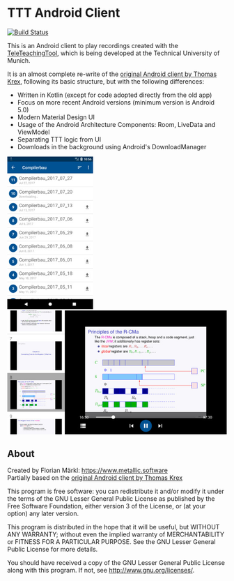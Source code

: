 
# TTT Android Client

[![Build Status](https://travis-ci.org/thestr4ng3r/ttt-android.svg?branch=travis)](https://travis-ci.org/thestr4ng3r/ttt-android)

This is an Android client to play recordings created with the [TeleTeachingTool](http://ttt.in.tum.de/), which is being developed at the Technical University of Munich.

It is an almost complete re-write of the [original Android client by Thomas Krex](https://versioncontrolseidl.in.tum.de/petter/tttandroidclient), following its basic structure, but with the following differences:
* Written in Kotlin (except for code adopted directly from the old app)
* Focus on more recent Android versions (minimum version is Android 5.0)
* Modern Material Design UI
* Usage of the Android Architecture Components: Room, LiveData and ViewModel
* Separating TTT logic from UI
* Downloads in the background using Android's DownloadManager

![Feed Screenshot](assets/screenshot_feed.jpg)
![Playback Screenshot](assets/screenshot_playback.jpg)

## About
Created by Florian Märkl: https://www.metallic.software  
Partially based on the [original Android client by Thomas Krex](https://versioncontrolseidl.in.tum.de/petter/tttandroidclient)

This program is free software: you can redistribute it and/or modify
it under the terms of the GNU Lesser General Public License as published by
the Free Software Foundation, either version 3 of the License, or
(at your option) any later version.

This program is distributed in the hope that it will be useful,
but WITHOUT ANY WARRANTY; without even the implied warranty of
MERCHANTABILITY or FITNESS FOR A PARTICULAR PURPOSE.  See the
GNU Lesser General Public License for more details.

You should have received a copy of the GNU Lesser General Public License
along with this program.  If not, see <http://www.gnu.org/licenses/>.

